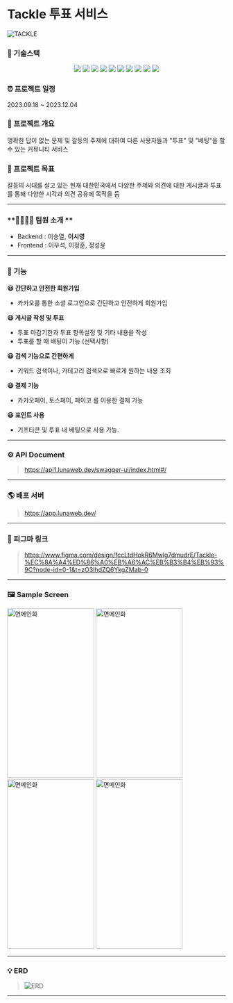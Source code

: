 # Tackle 투표 서비스 
![TACKLE](https://github.com/dltldud2kr/tackle-backend/assets/105353307/5b86dca6-fba1-4005-934b-5e6103c75c09)


### **🔧 기술스택**
<p align="center">
<img src="https://img.shields.io/badge/JAVA-007396?style=for-the-badge&logo=java&logoColor=white" width:240px>
<img src="https://img.shields.io/badge/springboot-6DB33F?style=for-the-badge&logo=springboot&logoColor=white">
<img src="https://img.shields.io/badge/Docker-2496ED?style=for-the-badge&logo=Docker&logoColor=white">
<img src="https://img.shields.io/badge/mariadb-003545?style=for-the-badge&logo=mariadb&logoColor=white">
<img src="https://img.shields.io/badge/react-61DAFB?style=for-the-badge&logo=react&logoColor=white">
<img src="https://img.shields.io/badge/cloudflare-F38020?style=for-the-badge&logo=cloudflare&logoColor=white">
<img src="https://img.shields.io/badge/node.js-6DA55F?style=for-the-badge&logo=node.js&logoColor=white">
<img src="https://img.shields.io/badge/axios-5A29E4?style=for-the-badge&logo=axios&logoColor=white">
<img src="https://img.shields.io/badge/apache tomcat-F8DC75?style=for-the-badge&logo=apachetomcat&logoColor=black">
<img src="https://img.shields.io/badge/kakaoAPI-FFCD00?style=for-the-badge&logo=kakao&logoColor=black">
</p>

### ⏰ 프로젝트 일정
2023.09.18 ~ 2023.12.04

### 📝 프로젝트 개요

명확한 답이 없는 문제 및 갈등의 주제에 대하여 다른 사용자들과 "투표" 및 "베팅"을 할 수 있는 커뮤니티 서비스 

### 🌁 프로젝트 목표
갈등의 시대를 살고 있는 현재 대한민국에서 다양한 주제와 의견에 대한 게시글과 투표를 통해 다양한 시각과 의견 공유에 목적을 둠

---

### **👨‍👨‍👧‍👦 팀원 소개 **
- Backend : 이승열, **이시영**
- Frontend : 이우석, 이정훈, 정성윤

---

### 🚀 기능
**😃 간단하고 안전한 회원가입**
- 카카오를 통한 소셜 로그인으로 간단하고 안전하게 회원가입
  
**😃 게시글 작성 및 투표**
- 투표 마감기한과 투표 항목설정 및 기타 내용을 작성
- 투표를 할 때 배팅이 가능 (선택사항)
  
**😃 검색 기능으로 간편하게**
- 키워드 검색이나, 카테고리 검색으로 빠르게 원하는 내용 조회
  
**😃 결제 기능**
- 카카오페이, 토스페이, 페이코 를 이용한 결제 가능

**😃 포인트 사용**
- 기프티콘 및 투표 내 베팅으로 사용 가능.

---

### ⚙️ API Document
> https://api1.lunaweb.dev/swagger-ui/index.html#/

---

### **🌎 배포 서버**
> https://app.lunaweb.dev/

---

### 🏢 피그마 링크
> https://www.figma.com/design/fccLtdHokR6Mwlg7dmudrE/Tackle-%EC%8A%A4%ED%86%A0%EB%A6%AC%EB%B3%B4%EB%93%9C?node-id=0-1&t=zO3IhdZQ6YkgZMab-0

---

### **🖼️ Sample Screen**
<img src="https://github.com/dltldud2kr/tackle-backend/assets/105353307/d2aa12ad-0b8b-4335-88d6-a6c665aabb18" alt="면메인화" width="200px" height="390px">
<img src="https://github.com/dltldud2kr/tackle-backend/assets/105353307/a9306162-a3c3-4c90-b92c-ee796c1739a3" alt="면메인화" width="200px" height="390px">
<img src="https://github.com/dltldud2kr/tackle-backend/assets/105353307/f6b1106f-f468-4168-91f5-c1d1474f4434" alt="면메인화" width="200px" height="390px">
<img src="https://github.com/dltldud2kr/tackle-backend/assets/105353307/ea019c00-e639-4ebb-a46d-93eac999ef21" alt="면메인화" width="200px" height="390px">

--- 

### **💡 ERD**
> ![ERD](https://github.com/dltldud2kr/tackle-backend/assets/105353307/636533a1-c941-4387-a560-0616f8d1711c)

---

